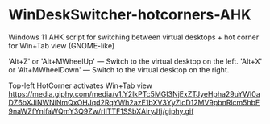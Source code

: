 # WinDeskSwitcher-hotcorners-AHK
Windows 11 AHK script for switching between virtual desktops + hot corner for Win+Tab view (GNOME-like)

'Alt+Z' or 'Alt+MWheelUp' — Switch to the virtual desktop on the left.
'Alt+X' or 'Alt+MWheelDown' — Switch to the virtual desktop on the right.

Top-left HotCorner activates Win+Tab view
https://media.giphy.com/media/v1.Y2lkPTc5MGI3NjExZTJyeHpha29uYWI0aDZ6bXJiNWNiNmQxOHJqd2RqYWh2azE1bXV3YyZlcD12MV9pbnRlcm5hbF9naWZfYnlfaWQmY3Q9Zw/rllTTF1SSbXAiryJfj/giphy.gif
